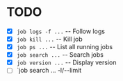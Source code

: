 # TODO

- [X] `job logs -f ...` -- Follow logs
- [X] `job kill ...` -- Kill job
- [X] `job ps ...` -- List all running jobs
- [X] `job search ...` -- Search jobs
- [X] `job version ...` -- Display version
- [ ] `job search ... -l/--limit 
